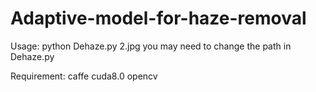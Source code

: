 # Adaptive-model-for-haze-removal
Usage: python Dehaze.py 2.jpg you may need to change the path in Dehaze.py

Requirement: caffe cuda8.0 opencv
